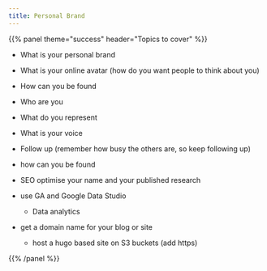 ```yaml
---
title: Personal Brand
---
```



{{% panel theme="success" header="Topics to cover" %}}

 - What is your personal brand
 - What is your online avatar (how do you want people to think about you)
 - How can you be found
 - Who are you
 - What do you represent
 - What is your voice
 - Follow up (remember how busy the others are, so keep following up)
 - how can you be found
 - SEO optimise your name and your published research

 - use GA and Google Data Studio
    - Data analytics
 - get a domain name for your blog or site
    - host a hugo based site on S3 buckets (add https)

{{% /panel %}}